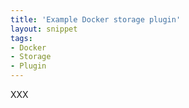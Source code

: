 ```yaml
---
title: 'Example Docker storage plugin'
layout: snippet
tags:
- Docker
- Storage
- Plugin
---
```

XXX